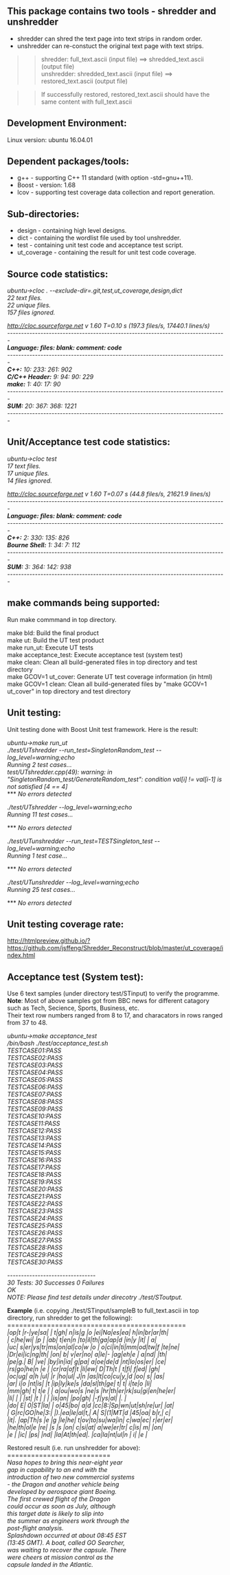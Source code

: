 This package contains two tools - shredder and unshredder
----------------------------------------------------------  
- shredder can shred the text page into text strips in random order. 
- unshredder can re-constuct the original text page with text strips. 
  
>>shredder: full_text.ascii (input file) ==> shredded_text.ascii (output file)  
>>unshredder: shredded_text.ascii (input file) ==> restored_text.ascii (output file)  
    
>>If successfully restored, restored_text.ascii should have the same content with full_text.ascii  

Development Environment: 
---------------------------------------------  
Linux version: ubuntu 16.04.01  

Dependent packages/tools:
----------------  
- g++ - supporting C++ 11 standard (with option -std=gnu++11).  
- Boost - version: 1.68
- lcov - supporting test coverage data collection and report generation.  

Sub-directories:
----------------  
- design - containing high level designs.  
- dict - containing the wordlist file used by tool unshredder.  
- test - containing unit test code and acceptance test script.  
- ut_coverage - containing the result for unit test code coverage.  
  
Source code statistics:
----------------------------------  

*ubuntu->cloc . --exclude-dir=.git,test,ut_coverage,design,dict    
      22 text files.  
      22 unique files.  
     157 files ignored.*  
    
*http://cloc.sourceforge.net v 1.60  T=0.10 s (197.3 files/s, 17440.1 lines/s)  
\-------------------------------------------------------------------------------  
**Language:                  files:          blank:        comment:           code**  
\-------------------------------------------------------------------------------  
**C++:**                          10:            233:            261:            902  
**C/C++ Header:**                  9:             94:             90:            229  
**make:**                          1:             40:             17:             90  
\-------------------------------------------------------------------------------  
**SUM:**                          20:            367:            368:           1221  
\-------------------------------------------------------------------------------*  
  
Unit/Acceptance test code statistics:  
----------------------------------  
*ubuntu->cloc test  
      17 text files.  
      17 unique files.  
      14 files ignored.*  
   
*http://cloc.sourceforge.net v 1.60  T=0.07 s (44.8 files/s, 21621.9 lines/s)  
\-------------------------------------------------------------------------------  
**Language:                     files:          blank:        comment:           code**  
\-------------------------------------------------------------------------------  
**C++:**                              2:            330:            135:            826  
**Bourne Shell:**                     1:             34:              7:            112  
\-------------------------------------------------------------------------------  
**SUM:**                             3:            364:            142:            938  
\-------------------------------------------------------------------------------*  
  
make commands being supported:  
--------------  
Run make commmand in top directory.  
  
make bld: Build the final product  
make ut: Build the UT test product  
make run_ut: Execute UT tests  
make acceptance_test: Execute acceptance test (system test)   
make clean: Clean all build-generated files in top directory and test directory    
make GCOV=1 ut_cover: Generate UT test coverage information (in html)  
make GCOV=1 clean: Clean all build-generated files by "make GCOV=1 ut_cover" in top directory and test directory  
  
Unit testing:  
------------------------------   
Unit testing done with Boost Unit test framework. Here is the result:
  
*ubuntu->make run_ut  
./test/UTshredder --run_test=SingletonRandom_test --log_level=warning;echo  
Running 2 test cases...  
test/UTshredder.cpp(49): warning: in "SingletonRandom_test/GenerateRandom_test": condition val[i] != val[i-1] is not satisfied [4 == 4]*      
*** *No errors detected*  
  
*./test/UTshredder --log_level=warning;echo  
Running 11 test cases...*  
  
*** *No errors detected*  
  
*./test/UTunshredder --run_test=TESTSingleton_test --log_level=warning;echo  
Running 1 test case...*  
  
*** *No errors detected*  
  
*./test/UTunshredder --log_level=warning;echo  
Running 25 test cases...*  
  
*** *No errors detected*  
  
    
Unit testing coverage rate:  
--------------------------   
http://htmlpreview.github.io/?https://github.com/jsffeng/Shredder_Reconstruct/blob/master/ut_coverage/index.html  

Acceptance test (System test):    
-----------------------------    

Use 6 text samples (under directory test/STinput) to verify the programme.  
**Note**: Most of above samples got from BBC news for different catagory such as Tech, Secience, Sports, Business, etc.  
Their text row numbers ranged from 8 to 17, and characators in rows ranged from 37 to 48.   
  
*ubuntu->make acceptance_test  
/bin/bash ./test/acceptance_test.sh  
TESTCASE01:PASS  
TESTCASE02:PASS  
TESTCASE03:PASS  
TESTCASE04:PASS  
TESTCASE05:PASS  
TESTCASE06:PASS  
TESTCASE07:PASS  
TESTCASE08:PASS  
TESTCASE09:PASS  
TESTCASE10:PASS  
TESTCASE11:PASS  
TESTCASE12:PASS  
TESTCASE13:PASS  
TESTCASE14:PASS  
TESTCASE15:PASS  
TESTCASE16:PASS  
TESTCASE17:PASS  
TESTCASE18:PASS  
TESTCASE19:PASS  
TESTCASE20:PASS  
TESTCASE21:PASS  
TESTCASE22:PASS  
TESTCASE23:PASS  
TESTCASE24:PASS  
TESTCASE25:PASS  
TESTCASE26:PASS  
TESTCASE27:PASS  
TESTCASE28:PASS  
TESTCASE29:PASS  
TESTCASE30:PASS*  
  
\--------------------------------  
*30 Tests: 30 Successes 0 Failures  
OK  
NOTE: Please find test details under direcotry ./test/SToutput.*  
  
**Example** (i.e. copying ./test/STinput/sampleB to full_text.ascii in top directory, run shredder to get the following):  
\=============================================    
*|op|t |r-|ye|sa|  | t|gh| n|is|g |o |ei|Na|es|ea| h|in|br|ar|th|  
| c|he|wi|  |p |  |ab| t|en|n |to|il|th|ga|ap|d |in|y |it|  | a|  
|uc| s|er|ys|tr|ms|on|al|co|w |o | o|ci|in|ti|mm|od|tw|f |te|ne|  
|Dr|ei|ic|ng|th|  |on| b| v|er|no| a|le|- |ag|eh|e | a|nd|  |th|  
|pe|g.| B|  |ve|  |by|in|ia| g|pa| a|oe|de|d |nt|lo|os|er|  |ce|  
|rs|go|he|n |e |  |cr|ra|of|t |li|ew| D|Th|t | t|fi| f|ed|  |gh|  
|oc|ug| a|h |ul|  |r |ho|ul| J|n |as|lt|co|cu|y,|d |oo| s|  |as|  
|ar| i|o |nt|is|  |t |ip|ly|ke|s |da|sl|th|ge| t| t| i|te|o |li|  
|mm|gh| t| t|e |  | a|ou|wo|s |ne|s |hr|th|er|rk|su|gi|en|he|er|  
|li|  |  |  |st|  |t |  |  |  |is|an|  |po|gh|  |-f|ys|al|  |. |  
|do| E| 0|ST|la|  | o|45|bo| a|d |cc|8:|Sp|wn|ut|sh|re|ur|  |at|  
| G|rc|GO|he|3:|  |).|ea|le|al|t,| A| S|(1|MT|d |45|oa| b|r,| c|  
|it|. |ap|Th|s |e |g |le|he| t|ov|to|su|wa|in| c|wa|ec| r|er|er|  
|he|th|ol|e |re|  |s |s |on| c|si|at| a|we|er|tr| c|is| m|  |on|  
|e |  |ic|  |ps|  |nd|  |la|At|th|ed|. |ca|la|nt|ul|n | i|  |e |*  
  
Restored result (i.e. run unshredder for above):  
\==========================   
*Nasa hopes to bring this near-eight year  
gap in capability to an end with the  
introduction of two new commercial systems  
\- the Dragon and another vehicle being  
developed by aerospace giant Boeing.  
The first crewed flight of the Dragon  
could occur as soon as July, although  
this target date is likely to slip into  
the summer as engineers work through the  
post-flight analysis.  
Splashdown occurred at about 08:45 EST  
(13:45 GMT). A boat, called GO Searcher,  
was waiting to recover the capsule. There  
were cheers at mission control as the  
capsule landed in the Atlantic.*  
  
